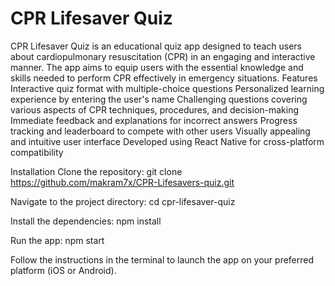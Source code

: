# CPR Lifesaver Quiz
CPR Lifesaver Quiz is an educational quiz app designed to teach users about cardiopulmonary resuscitation (CPR) in an engaging and interactive manner. The app aims to equip users with the essential knowledge and skills needed to perform CPR effectively in emergency situations.
Features
Interactive quiz format with multiple-choice questions
Personalized learning experience by entering the user's name
Challenging questions covering various aspects of CPR techniques, procedures, and decision-making
Immediate feedback and explanations for incorrect answers
Progress tracking and leaderboard to compete with other users
Visually appealing and intuitive user interface
Developed using React Native for cross-platform compatibility

Installation
Clone the repository:
git clone https://github.com/makram7x/CPR-Lifesavers-quiz.git

Navigate to the project directory:
cd cpr-lifesaver-quiz

Install the dependencies:
npm install

Run the app:
npm start

Follow the instructions in the terminal to launch the app on your preferred platform (iOS or Android).
